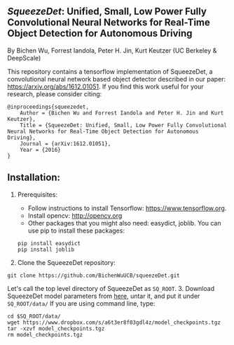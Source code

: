 ## _SqueezeDet_: Unified, Small, Low Power Fully Convolutional Neural Networks for Real-Time Object Detection for Autonomous Driving
By Bichen Wu, Forrest Iandola, Peter H. Jin, Kurt Keutzer (UC Berkeley & DeepScale)

This repository contains a tensorflow implementation of SqueezeDet, a convolutional neural network based object detector described in our paper: https://arxiv.org/abs/1612.01051. If you find this work useful for your research, please consider citing:

    @inproceedings{squeezedet,
        Author = {Bichen Wu and Forrest Iandola and Peter H. Jin and Kurt Keutzer},
        Title = {SqueezeDet: Unified, Small, Low Power Fully Convolutional Neural Networks for Real-Time Object Detection for Autonomous Driving},
        Journal = {arXiv:1612.01051},
        Year = {2016}
    }
    
## Installation:
1. Prerequisites:
    - Follow instructions to install Tensorflow: https://www.tensorflow.org.
    - Install opencv: http://opencv.org
    - Other packages that you might also need: easydict, joblib. You can use pip to install these packages:
    
    ```Shell
    pip install easydict
    pip install joblib
    ```
2. Clone the SqueezeDet repository:

  ```Shell
  git clone https://github.com/BichenWuUCB/squeezeDet.git
  ```
  Let's call the top level directory of SqueezeDet as `SQ_ROOT`. 
3. Download SqueezeDet model parameters from [here](https://www.dropbox.com/s/a6t3er8f03gdl4z/model_checkpoints.tgz?dl=0), untar it, and put it under `SQ_ROOT/data/` If you are using command line, type:

```Shell
cd $SQ_ROOT/data/
wget https://www.dropbox.com/s/a6t3er8f03gdl4z/model_checkpoints.tgz
tar -xzvf model_checkpoints.tgz
rm model_checkpoints.tgz
```



